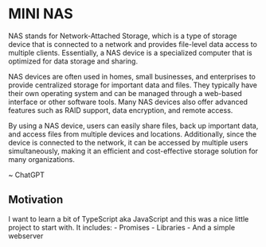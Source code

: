 # MINI NAS

NAS stands for Network-Attached Storage, which is a type of storage device that is connected to a network and provides file-level data access to multiple clients. Essentially, a NAS device is a specialized computer that is optimized for data storage and sharing.

NAS devices are often used in homes, small businesses, and enterprises to provide centralized storage for important data and files. They typically have their own operating system and can be managed through a web-based interface or other software tools. Many NAS devices also offer advanced features such as RAID support, data encryption, and remote access.

By using a NAS device, users can easily share files, back up important data, and access files from multiple devices and locations. Additionally, since the device is connected to the network, it can be accessed by multiple users simultaneously, making it an efficient and cost-effective storage solution for many organizations.

~ ChatGPT

## Motivation

I want to learn a bit of TypeScript aka JavaScript and this was a nice little project to start with.
It includes:
    - Promises
    - Libraries
    - And a simple webserver
